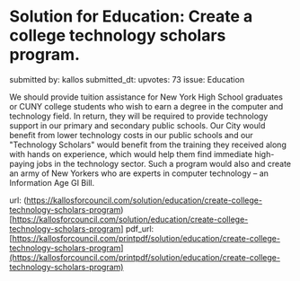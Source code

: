 # Solution for Education: Create a college technology scholars program. #

submitted by: kallos
submitted_dt: 
upvotes: 73
issue: Education

We should provide tuition assistance for New York High School graduates or CUNY college students who wish to earn a degree in the computer and technology field. In return, they will be required to provide technology support in our primary and secondary public schools. Our City would benefit from lower technology costs in our public schools and our "Technology Scholars" would benefit from the training they received along with hands on experience, which would help them find immediate high-paying jobs in the technology sector. Such a program would also and create an army of New Yorkers who are experts in computer technology – an Information Age GI Bill.

url: (https://kallosforcouncil.com/solution/education/create-college-technology-scholars-program)[https://kallosforcouncil.com/solution/education/create-college-technology-scholars-program]
pdf_url: [https://kallosforcouncil.com/printpdf/solution/education/create-college-technology-scholars-program](https://kallosforcouncil.com/printpdf/solution/education/create-college-technology-scholars-program)